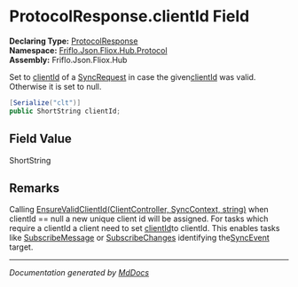 ﻿<!--  
  <auto-generated>   
    The contents of this file were generated by a tool.  
    Changes to this file may be list if the file is regenerated  
  </auto-generated>   
-->

# ProtocolResponse.clientId Field

**Declaring Type:** [ProtocolResponse](../index.md)  
**Namespace:** [Friflo.Json.Fliox.Hub.Protocol](../../index.md)  
**Assembly:** Friflo.Json.Fliox.Hub

Set to [clientId](../../ProtocolRequest/fields/clientId.md) of a [SyncRequest](../../SyncRequest/index.md) in case the given[clientId](../../ProtocolRequest/fields/clientId.md) was valid. Otherwise it is set to null.

```csharp
[Serialize("clt")]
public ShortString clientId;
```

## Field Value

ShortString

## Remarks

Calling [EnsureValidClientId(ClientController, SyncContext, string)](../../../Host/Auth/Authenticator/methods/EnsureValidClientId.md) when clientId \=\= null a new unique client id will be assigned. For tasks which require a clientId a client need to set [clientId](../../ProtocolRequest/fields/clientId.md)to clientId. This enables tasks like [SubscribeMessage](../../Tasks/SubscribeMessage/index.md) or [SubscribeChanges](../../Tasks/SubscribeChanges/index.md) identifying the[SyncEvent](../../SyncEvent/index.md) target. 

___

*Documentation generated by [MdDocs](https://github.com/ap0llo/mddocs)*
